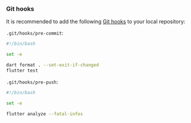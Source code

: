 ### Git hooks

It is recommended to add the following [Git hooks](https://git-scm.com/book/en/v2/Customizing-Git-Git-Hooks) to your local repository:

`.git/hooks/pre-commit`:

```bash
#!/bin/bash

set -e

dart format . --set-exit-if-changed
flutter test
```

`.git/hooks/pre-push`:

```bash
#!/bin/bash

set -e

flutter analyze --fatal-infos
```
